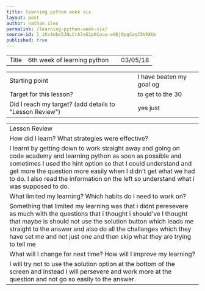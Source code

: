 ```yaml
---
title: learning python week six
layout: post
author: nathan.iles
permalink: /learning-python-week-six/
source-id: 1_iKv4obs5JNLCrA7aG1pACouu-oXDj0pgCwqC5VAKUo
published: true
---
```

<table>
  <tr>
    <td>Title</td>
    <td>6th week of learning python</td>
    <td></td>
    <td>03/05/18</td>
  </tr>
</table>


<table>
  <tr>
    <td>Starting point</td>
    <td>I have beaten my goal og</td>
  </tr>
  <tr>
    <td>Target for this lesson?</td>
    <td>to get to the 30</td>
  </tr>
  <tr>
    <td>Did I reach my target? 
(add details to "Lesson Review")</td>
    <td>yes just</td>
  </tr>
</table>


<table>
  <tr>
    <td>Lesson Review</td>
  </tr>
  <tr>
    <td>How did I learn? What strategies were effective? </td>
  </tr>
  <tr>
    <td>I learnt by getting down to work straight away and going on code academy and learning python as soon as possible and sometimes I used the hint option so that I could understand and get more the question more easily when I didn't get what we had to do. I also read the information on the left so understand what i was supposed to do.</td>
  </tr>
  <tr>
    <td>What limited my learning? Which habits do I need to work on? </td>
  </tr>
  <tr>
    <td>Something that limited my learning was that i didnt peresevere as much with the questions that i thought i should’ve I thought that maybe is should not use the solution button which leads me straight to the answer and also do all the challanges which they have set me and not just one and then skip what they are trying to tell me
</td>
  </tr>
  <tr>
    <td>What will I change for next time? How will I improve my learning?</td>
  </tr>
  <tr>
    <td>I will try not to use the solution option at the bottom of the screen and instead I will persevere and work more at the question and not go so easily to the answer.</td>
  </tr>
</table>



